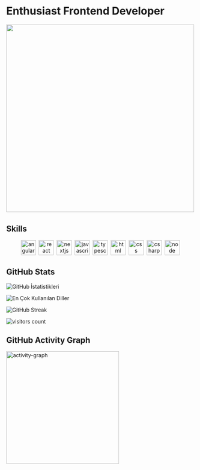 
# Enthusiast Frontend Developer
<div align=center><img src="https://cdn.dribbble.com/users/1059583/screenshots/4171367/coding-freak.gif"   height="500"/>&nbsp;
  
</div>



### 
## Skills


<p align=center>
<img src="https://cdn.jsdelivr.net/gh/devicons/devicon/icons/angularjs/angularjs-original.svg" alt="angular" width="40" height="40"/>&nbsp;
<img src="https://cdn.jsdelivr.net/gh/devicons/devicon/icons/react/react-original.svg" alt="react" width="40" height="40"/>&nbsp;
<img src="https://cdn.jsdelivr.net/gh/devicons/devicon/icons/nextjs/nextjs-original.svg" alt="nextjs" width="40" height="40"/>&nbsp;
<img src="https://cdn.jsdelivr.net/gh/devicons/devicon/icons/javascript/javascript-original.svg" alt="javascript" width="40" height="40"/>&nbsp;
<img src="https://cdn.jsdelivr.net/gh/devicons/devicon/icons/typescript/typescript-original.svg" alt="typescript" width="40" height="40"/>&nbsp;
<img src="https://cdn.jsdelivr.net/gh/devicons/devicon/icons/html5/html5-original.svg" alt="html" width="40" height="40"/>&nbsp;
<img src="https://cdn.jsdelivr.net/gh/devicons/devicon/icons/css3/css3-original.svg" alt="css" width="40" height="40"/>&nbsp;
<img src="https://cdn.jsdelivr.net/gh/devicons/devicon/icons/csharp/csharp-original.svg" alt="csharp" width="40" height="40"/>&nbsp;
<img src="https://cdn.jsdelivr.net/gh/devicons/devicon/icons/nodejs/nodejs-original.svg" alt="node" width="40" height="40"/>&nbsp;
</p>
<div>


  ## GitHub Stats

<img src="https://github-readme-stats.vercel.app/api?username=umitakbas82&show_icons=true&count_private=true&theme=tokyonight" alt="GitHub İstatistikleri" />&nbsp;

<img src="https://github-readme-stats.vercel.app/api/top-langs/?username=umitakbas82&layout=compact&theme=tokyonight" alt="En Çok Kullanılan Diller" />&nbsp;

<img src="https://github-readme-streak-stats.herokuapp.com/?user=umitakbas82&theme=tokyonight" alt="GitHub Streak" />&nbsp;

<img src="https://profile-counter.glitch.me/umitakbas82/count.svg?" alt="visitors count" />&nbsp;

## GitHub Activity Graph

<img src="https://github-readme-activity-graph.vercel.app/graph?username=umitakbas82&radius=16&theme=github&area=true&order=5" height="300" alt="activity-graph" />



